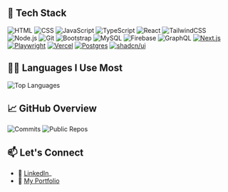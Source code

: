 ## 🧰 Tech Stack

![HTML](https://img.shields.io/badge/-HTML5-E34F26?logo=html5&logoColor=fff)
![CSS](https://img.shields.io/badge/-CSS3-1572B6?logo=css3&logoColor=fff)
![JavaScript](https://img.shields.io/badge/-JavaScript-F7DF1E?logo=javascript&logoColor=000)
![TypeScript](https://img.shields.io/badge/-TypeScript-3178C6?logo=typescript&logoColor=fff)
![React](https://img.shields.io/badge/-React-61DAFB?logo=react&logoColor=000)
![TailwindCSS](https://img.shields.io/badge/-Tailwind-38B2AC?logo=tailwind-css&logoColor=fff)
![Node.js](https://img.shields.io/badge/-Node.js-339933?logo=node.js&logoColor=fff)
![Git](https://img.shields.io/badge/-Git-F05032?logo=git&logoColor=fff)
![Bootstrap](https://img.shields.io/badge/Bootstrap-563d7c?logo=bootstrap&logoColor=white)
![MySQL](https://img.shields.io/badge/MySQL-00758F?logo=mysql&logoColor=white)
![Firebase](https://img.shields.io/badge/Firebase-FFCA28?logo=firebase&logoColor=black)
![GraphQL](https://img.shields.io/badge/GraphQL-E10098?logo=graphql&logoColor=white)
[![Next.js](https://img.shields.io/badge/Next.js-black?logo=next.js&logoColor=white)](#)
[![Playwright](https://custom-icon-badges.demolab.com/badge/Playwright-2EAD33?logo=playwright&logoColor=fff)](#)
[![Vercel](https://img.shields.io/badge/Vercel-%23000000.svg?logo=vercel&logoColor=white)](#)
[![Postgres](https://img.shields.io/badge/Postgres-%23316192.svg?logo=postgresql&logoColor=white)](#)
[![shadcn/ui](https://img.shields.io/badge/shadcn%2Fui-000?logo=shadcnui&logoColor=fff)](#)

## 🧑‍💻 Languages I Use Most

![Top Languages](https://github-readme-stats.vercel.app/api/top-langs/?username=adriantayeh&layout=compact&hide=html&theme=gruvbox)

## 📈 GitHub Overview

![Commits](https://img.shields.io/endpoint?url=https://gist.githubusercontent.com/adriantayeh/18d04ac8ef4b7bf7d6cff7598d33f3aa/raw/github-commits.json)
![Public Repos](https://img.shields.io/endpoint?url=https://gist.githubusercontent.com/adriantayeh/18d04ac8ef4b7bf7d6cff7598d33f3aa/raw/github-repos.json)

## 📫 Let's Connect

- 💼 [LinkedIn](https://www.linkedin.com/in/adrian-tayeh/)_
- 🧪 [My Portfolio](https://portfolio-mu-one-47.vercel.app/)
